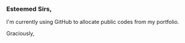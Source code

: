 ### Esteemed Sirs,

I'm currently using GitHub to allocate public codes from my portfolio.

Graciously,
